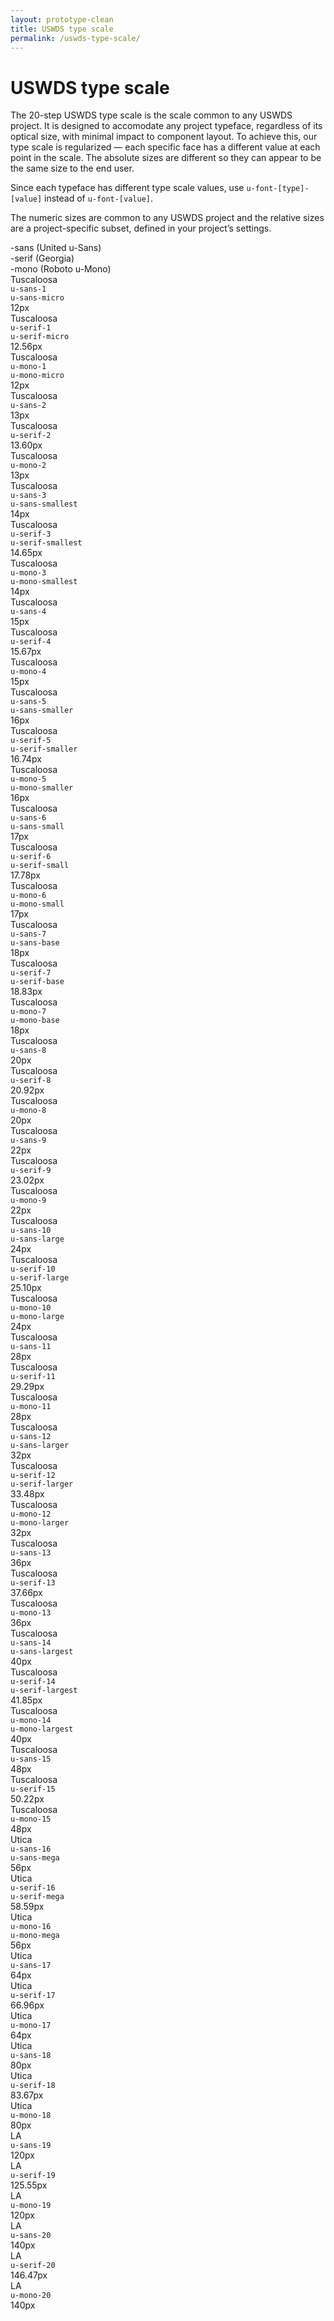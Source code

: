 ```yaml
---
layout: prototype-clean
title: USWDS type scale
permalink: /uswds-type-scale/
---
```


<div class="o-clearfix g-container-tablet-lg u-padding-top-6 u-lh-sans-1">
  <h1 class="u-fw-300 u-margin-bottom-4 u-margin-top-0">USWDS type scale</h1>
  <p class="u-lh-sans-4 u-fw-300 u-margin-bottom-2">The 20-step USWDS type scale is the scale common to any USWDS project. It is designed to accomodate any project typeface, regardless of its optical size, with minimal impact to component layout. To achieve this, our type scale is regularized — each specific face has a different value at each point in the scale. The absolute sizes are different so they can appear to be the same size to the end user.</p>
  <p class="u-lh-sans-4 u-fw-300 u-margin-bottom-2">Since each typeface has different type scale values, use <code class="txt-code">u-font-[type]-[value]</code> instead of <code class="txt-code">u-font-[value]</code>.</p>
  <p class="u-lh-sans-4 u-fw-300 u-margin-bottom-6">The numeric sizes are common to any USWDS project and the relative sizes are a project-specific subset, defined in your project’s settings.</p>
  <div class="g-row g-gap u-flex-align-center u-margin-bottom-2 u-padding-bottom-1 u-border-bottom-2px">
    <div class="g-col-4 u-fw-700 u-sans-1">-sans (United u-Sans)</div>
    <div class="g-col-4 u-fw-700 u-sans-1">-serif (Georgia)</div>
    <div class="g-col-4 u-fw-700 u-sans-1">-mono (Roboto u-Mono)</div>
  </div>
  <div class="g-row g-gap u-flex-align-center u-fw-400 u-padding-bottom-2 u-margin-bottom-2 u-border-bottom u-border-20">
    <div class="g-col-4 u-display-flex u-flex-column u-flex-justify-flex-end">
      <div class="u-sans-1 u-color-black-90">Tuscaloosa</div>
      <div class="u-mono-1 u-padding-top-2"><code class="txt-code u-mono-2">u-sans-1</code></div>
      <div class="u-mono-1 u-padding-top-2"><code class="txt-code u-mono-2 u-border u-bg-0 u-color-black-90">u-sans-micro</code></div>
      <div class="u-padding-top-105 u-mono-1 u-fw-700">12px</div>
    </div>
    <div class="g-col-4 u-display-flex u-flex-column u-flex-justify-flex-end">
      <div class="serif-1 u-color-black-90">Tuscaloosa</div>
      <div class="u-mono-1 u-padding-top-2"><code class="txt-code u-mono-2">u-serif-1</code></div>
      <div class="u-mono-1 u-padding-top-2"><code class="txt-code u-mono-2 u-border u-bg-0 u-color-black-90">u-serif-micro</code></div>
      <div class="u-padding-top-105 u-mono-1 u-fw-300">12.56px</div>
    </div>
    <div class="g-col-4 u-display-flex u-flex-column u-flex-justify-flex-end">
      <div class="u-mono-1 u-color-black-90">Tuscaloosa</div>
      <div class="u-mono-1 u-padding-top-2"><code class="txt-code u-mono-2">u-mono-1</code></div>
      <div class="u-mono-1 u-padding-top-2"><code class="txt-code u-mono-2 u-border u-bg-0 u-color-black-90">u-mono-micro</code></div>
      <div class="u-padding-top-105 u-mono-1 u-fw-300">12px</div>
    </div>
  </div>

  <div class="g-row g-gap u-flex-align-center u-fw-400 u-padding-bottom-2 u-margin-bottom-2 u-border-bottom u-border-20">
    <div class="g-col-4 u-display-flex u-flex-column u-flex-justify-flex-end">
      <div class="u-sans-2">Tuscaloosa</div>
      <div class="u-mono-1 u-padding-top-2"><code class="txt-code u-mono-2">u-sans-2</code></div>
      <div class="u-padding-top-105 u-mono-1 u-fw-700">13px</div>
    </div>
    <div class="g-col-4 u-display-flex u-flex-column u-flex-justify-flex-end">
      <div class="serif-2">Tuscaloosa</div>
      <div class="u-mono-1 u-padding-top-2"><code class="txt-code u-mono-2">u-serif-2</code></div>
      <div class="u-padding-top-105 u-mono-1 u-fw-300">13.60px</div>
    </div>
    <div class="g-col-4 u-display-flex u-flex-column u-flex-justify-flex-end">
      <div class="u-mono-2">Tuscaloosa</div>
      <div class="u-mono-1 u-padding-top-2"><code class="txt-code u-mono-2">u-mono-2</code></div>
      <div class="u-padding-top-105 u-mono-1 u-fw-300">13px</div>
    </div>
  </div>

  <div class="g-row g-gap u-flex-align-center u-fw-400 u-padding-bottom-2 u-margin-bottom-2 u-border-bottom u-border-20">
    <div class="g-col-4 u-display-flex u-flex-column u-flex-justify-flex-end">
      <div class="u-sans-3 u-color-black-90">Tuscaloosa</div>
      <div class="u-mono-1 u-padding-top-2"><code class="txt-code u-mono-2">u-sans-3</code></div>
      <div class="u-mono-1 u-padding-top-2"><code class="txt-code u-mono-2 u-border u-bg-0 u-color-black-90">u-sans-smallest</code></div>
      <div class="u-padding-top-105 u-mono-1 u-fw-700">14px</div>
    </div>
    <div class="g-col-4 u-display-flex u-flex-column u-flex-justify-flex-end">
      <div class="serif-3 u-color-black-90">Tuscaloosa</div>
      <div class="u-mono-1 u-padding-top-2"><code class="txt-code u-mono-2">u-serif-3</code></div>
      <div class="u-mono-1 u-padding-top-2"><code class="txt-code u-mono-2 u-border u-bg-0 u-color-black-90">u-serif-smallest</code></div>
      <div class="u-padding-top-105 u-mono-1 u-fw-300">14.65px</div>
    </div>
    <div class="g-col-4 u-display-flex u-flex-column u-flex-justify-flex-end">
      <div class="u-mono-3 u-color-black-90">Tuscaloosa</div>
      <div class="u-mono-1 u-padding-top-2"><code class="txt-code u-mono-2">u-mono-3</code></div>
      <div class="u-mono-1 u-padding-top-2"><code class="txt-code u-mono-2 u-border u-bg-0 u-color-black-90">u-mono-smallest</code></div>
      <div class="u-padding-top-105 u-mono-1 u-fw-300">14px</div>
    </div>
  </div>

  <div class="g-row g-gap u-flex-align-center u-fw-400 u-padding-bottom-2 u-margin-bottom-2 u-border-bottom u-border-20">
    <div class="g-col-4 u-display-flex u-flex-column u-flex-justify-flex-end">
      <div class="u-sans-4">Tuscaloosa</div>
      <div class="u-mono-1 u-padding-top-2"><code class="txt-code u-mono-2">u-sans-4</code></div>
      <div class="u-padding-top-105 u-mono-1 u-fw-700">15px</div>
    </div>
    <div class="g-col-4 u-display-flex u-flex-column u-flex-justify-flex-end">
      <div class="serif-4">Tuscaloosa</div>
      <div class="u-mono-1 u-padding-top-2"><code class="txt-code u-mono-2">u-serif-4</code></div>
      <div class="u-padding-top-105 u-mono-1 u-fw-300">15.67px</div>
    </div>
    <div class="g-col-4 u-display-flex u-flex-column u-flex-justify-flex-end">
      <div class="u-mono-4">Tuscaloosa</div>
      <div class="u-mono-1 u-padding-top-2"><code class="txt-code u-mono-2">u-mono-4</code></div>
      <div class="u-padding-top-105 u-mono-1 u-fw-300">15px</div>
    </div>
  </div>

  <div class="g-row g-gap u-flex-align-center u-fw-400 u-padding-bottom-2 u-margin-bottom-2 u-border-bottom u-border-20">
    <div class="g-col-4 u-display-flex u-flex-column u-flex-justify-flex-end">
      <div class="u-sans-5 u-color-black-90">Tuscaloosa</div>
      <div class="u-mono-1 u-padding-top-2"><code class="txt-code u-mono-2">u-sans-5</code></div>
      <div class="u-mono-1 u-padding-top-2"><code class="txt-code u-mono-2 u-border u-bg-0 u-color-black-90">u-sans-smaller</code></div>
      <div class="u-padding-top-105 u-mono-1 u-fw-700">16px</div>
    </div>
    <div class="g-col-4 u-display-flex u-flex-column u-flex-justify-flex-end">
      <div class="serif-5 u-color-black-90">Tuscaloosa</div>
      <div class="u-mono-1 u-padding-top-2"><code class="txt-code u-mono-2">u-serif-5</code></div>
      <div class="u-mono-1 u-padding-top-2"><code class="txt-code u-mono-2 u-border u-bg-0 u-color-black-90">u-serif-smaller</code></div>
      <div class="u-padding-top-105 u-mono-1 u-fw-300">16.74px</div>
    </div>
    <div class="g-col-4 u-display-flex u-flex-column u-flex-justify-flex-end">
      <div class="u-mono-5 u-color-black-90">Tuscaloosa</div>
      <div class="u-mono-1 u-padding-top-2"><code class="txt-code u-mono-2">u-mono-5</code></div>
      <div class="u-mono-1 u-padding-top-2"><code class="txt-code u-mono-2 u-border u-bg-0 u-color-black-90">u-mono-smaller</code></div>
      <div class="u-padding-top-105 u-mono-1 u-fw-300">16px</div>
    </div>
  </div>

  <div class="g-row g-gap u-flex-align-center u-fw-400 u-padding-bottom-2 u-margin-bottom-2 u-border-bottom u-border-20">
    <div class="g-col-4 u-display-flex u-flex-column u-flex-justify-flex-end">
      <div class="u-sans-6 u-color-black-90">Tuscaloosa</div>
      <div class="u-mono-1 u-padding-top-2"><code class="txt-code u-mono-2">u-sans-6</code></div>
      <div class="u-mono-1 u-padding-top-2"><code class="txt-code u-mono-2 u-border u-bg-0 u-color-black-90">u-sans-small</code></div>
      <div class="u-padding-top-105 u-mono-1 u-fw-700">17px</div>
    </div>
    <div class="g-col-4 u-display-flex u-flex-column u-flex-justify-flex-end">
      <div class="serif-6 u-color-black-90">Tuscaloosa</div>
      <div class="u-mono-1 u-padding-top-2"><code class="txt-code u-mono-2">u-serif-6</code></div>
      <div class="u-mono-1 u-padding-top-2"><code class="txt-code u-mono-2 u-border u-bg-0 u-color-black-90">u-serif-small</code></div>
      <div class="u-padding-top-105 u-mono-1 u-fw-300">17.78px</div>
    </div>
    <div class="g-col-4 u-display-flex u-flex-column u-flex-justify-flex-end">
      <div class="u-mono-6 u-color-black-90">Tuscaloosa</div>
      <div class="u-mono-1 u-padding-top-2"><code class="txt-code u-mono-2">u-mono-6</code></div>
      <div class="u-mono-1 u-padding-top-2"><code class="txt-code u-mono-2 u-border u-bg-0 u-color-black-90">u-mono-small</code></div>
      <div class="u-padding-top-105 u-mono-1 u-fw-300">17px</div>
    </div>
  </div>

  <div class="g-row g-gap u-flex-align-center u-fw-400 u-padding-bottom-2 u-margin-bottom-2 u-border-bottom u-border-20">
    <div class="g-col-4 u-display-flex u-flex-column u-flex-justify-flex-end">
      <div class="u-sans-7 u-color-black-90">Tuscaloosa</div>
      <div class="u-mono-1 u-padding-top-2"><code class="txt-code u-mono-2">u-sans-7</code></div>
      <div class="u-mono-1 u-padding-top-2"><code class="txt-code u-mono-2 u-border u-bg-0 u-color-black-90">u-sans-base</code></div>
      <div class="u-padding-top-105 u-mono-1 u-fw-700">18px</div>
    </div>
    <div class="g-col-4 u-display-flex u-flex-column u-flex-justify-flex-end">
      <div class="serif-7 u-color-black-90">Tuscaloosa</div>
      <div class="u-mono-1 u-padding-top-2"><code class="txt-code u-mono-2">u-serif-7</code></div>
      <div class="u-mono-1 u-padding-top-2"><code class="txt-code u-mono-2 u-border u-bg-0 u-color-black-90">u-serif-base</code></div>
    <div class="u-padding-top-105 u-mono-1 u-fw-300">18.83px</div>
    </div>
    <div class="g-col-4 u-display-flex u-flex-column u-flex-justify-flex-end">
      <div class="u-mono-7 u-color-black-90">Tuscaloosa</div>
      <div class="u-mono-1 u-padding-top-2"><code class="txt-code u-mono-2">u-mono-7</code></div>
      <div class="u-mono-1 u-padding-top-2"><code class="txt-code u-mono-2 u-border u-bg-0 u-color-black-90">u-mono-base</code></div>
      <div class="u-padding-top-105 u-mono-1 u-fw-300">18px</div>
    </div>
  </div>

  <div class="g-row g-gap u-flex-align-center u-fw-400 u-padding-bottom-2 u-margin-bottom-2 u-border-bottom u-border-20">
    <div class="g-col-4 u-display-flex u-flex-column u-flex-justify-flex-end">
      <div class="u-sans-8">Tuscaloosa</div>
      <div class="u-mono-1 u-padding-top-2"><code class="txt-code u-mono-2">u-sans-8</code></div>
      <div class="u-padding-top-105 u-mono-1 u-fw-700">20px</div>
    </div>
    <div class="g-col-4 u-display-flex u-flex-column u-flex-justify-flex-end">
      <div class="serif-8">Tuscaloosa</div>
      <div class="u-mono-1 u-padding-top-2"><code class="txt-code u-mono-2">u-serif-8</code></div>
      <div class="u-padding-top-105 u-mono-1 u-fw-300">20.92px</div>
    </div>
    <div class="g-col-4 u-display-flex u-flex-column u-flex-justify-flex-end">
      <div class="u-mono-8">Tuscaloosa</div>
      <div class="u-mono-1 u-padding-top-2"><code class="txt-code u-mono-2">u-mono-8</code></div>
      <div class="u-padding-top-105 u-mono-1 u-fw-300">20px</div>
    </div>
  </div>

  <div class="g-row g-gap u-flex-align-center u-fw-400 u-padding-bottom-2 u-margin-bottom-2 u-border-bottom u-border-20">
    <div class="g-col-4 u-display-flex u-flex-column u-flex-justify-flex-end">
      <div class="u-sans-9">Tuscaloosa</div>
      <div class="u-mono-1 u-padding-top-2"><code class="txt-code u-mono-2">u-sans-9</code></div>
      <div class="u-padding-top-105 u-mono-1 u-fw-700">22px</div>
    </div>
    <div class="g-col-4 u-display-flex u-flex-column u-flex-justify-flex-end">
      <div class="serif-9">Tuscaloosa</div>
      <div class="u-mono-1 u-padding-top-2"><code class="txt-code u-mono-2">u-serif-9</code></div>
      <div class="u-padding-top-105 u-mono-1 u-fw-300">23.02px</div>
    </div>
    <div class="g-col-4 u-display-flex u-flex-column u-flex-justify-flex-end">
      <div class="u-mono-9">Tuscaloosa</div>
      <div class="u-mono-1 u-padding-top-2"><code class="txt-code u-mono-2">u-mono-9</code></div>
      <div class="u-padding-top-105 u-mono-1 u-fw-300">22px</div>
    </div>
  </div>

  <div class="g-row g-gap u-flex-align-center u-fw-400 u-padding-bottom-2 u-margin-bottom-2 u-border-bottom u-border-20">
    <div class="g-col-4 u-display-flex u-flex-column u-flex-justify-flex-end">
      <div class="u-sans-10 u-color-black-90">Tuscaloosa</div>
      <div class="u-mono-1 u-padding-top-2"><code class="txt-code u-mono-2">u-sans-10</code></div>
      <div class="u-mono-1 u-padding-top-2"><code class="txt-code u-mono-2 u-border u-bg-0 u-color-black-90">u-sans-large</code></div>
    <div class="u-padding-top-105 u-mono-1 u-fw-700">24px</div>
    </div>
    <div class="g-col-4 u-display-flex u-flex-column u-flex-justify-flex-end">
      <div class="serif-10 u-color-black-90">Tuscaloosa</div>
      <div class="u-mono-1 u-padding-top-2"><code class="txt-code u-mono-2">u-serif-10</code></div>
      <div class="u-mono-1 u-padding-top-2"><code class="txt-code u-mono-2 u-border u-bg-0 u-color-black-90">u-serif-large</code></div>
      <div class="u-padding-top-105 u-mono-1 u-fw-300">25.10px</div>
    </div>
    <div class="g-col-4 u-display-flex u-flex-column u-flex-justify-flex-end">
      <div class="u-mono-10 u-color-black-90">Tuscaloosa</div>
      <div class="u-mono-1 u-padding-top-2"><code class="txt-code u-mono-2">u-mono-10</code></div>
      <div class="u-mono-1 u-padding-top-2"><code class="txt-code u-mono-2 u-border u-bg-0 u-color-black-90">u-mono-large</code></div>
      <div class="u-padding-top-105 u-mono-1 u-fw-300">24px</div>
    </div>
  </div>

  <div class="g-row g-gap u-flex-align-center u-fw-400 u-padding-bottom-2 u-margin-bottom-2 u-border-bottom u-border-20">
    <div class="g-col-4 u-display-flex u-flex-column u-flex-justify-flex-end">
      <div class="u-sans-11">Tuscaloosa</div>
      <div class="u-mono-1 u-padding-top-2"><code class="txt-code u-mono-2">u-sans-11</code></div>
      <div class="u-padding-top-105 u-mono-1 u-fw-700">28px</div>
    </div>
    <div class="g-col-4 u-display-flex u-flex-column u-flex-justify-flex-end">
      <div class="serif-11">Tuscaloosa</div>
      <div class="u-mono-1 u-padding-top-2"><code class="txt-code u-mono-2">u-serif-11</code></div>
      <div class="u-padding-top-105 u-mono-1 u-fw-300">29.29px</div>
    </div>
    <div class="g-col-4 u-display-flex u-flex-column u-flex-justify-flex-end">
      <div class="u-mono-11">Tuscaloosa</div>
      <div class="u-mono-1 u-padding-top-2"><code class="txt-code u-mono-2">u-mono-11</code></div>
      <div class="u-padding-top-105 u-mono-1 u-fw-300">28px</div>
    </div>
  </div>

  <div class="g-row g-gap u-flex-align-center u-fw-400 u-padding-bottom-2 u-margin-bottom-2 u-border-bottom u-border-20">
    <div class="g-col-4 u-display-flex u-flex-column u-flex-justify-flex-end">
      <div class="u-sans-12 u-color-black-90">Tuscaloosa</div>
      <div class="u-mono-1 u-padding-top-2"><code class="txt-code u-mono-2">u-sans-12</code></div>
      <div class="u-mono-1 u-padding-top-2"><code class="txt-code u-mono-2 u-border u-bg-0 u-color-black-90">u-sans-larger</code></div>
      <div class="u-padding-top-105 u-mono-1 u-fw-700">32px</div>
    </div>
    <div class="g-col-4 u-display-flex u-flex-column u-flex-justify-flex-end">
      <div class="serif-12 u-color-black-90">Tuscaloosa</div>
      <div class="u-mono-1 u-padding-top-2"><code class="txt-code u-mono-2">u-serif-12</code></div>
      <div class="u-mono-1 u-padding-top-2"><code class="txt-code u-mono-2 u-border u-bg-0 u-color-black-90">u-serif-larger</code></div>
      <div class="u-padding-top-105 u-mono-1 u-fw-300">33.48px</div>
    </div>
    <div class="g-col-4 u-display-flex u-flex-column u-flex-justify-flex-end">
      <div class="u-mono-12 u-color-black-90">Tuscaloosa</div>
      <div class="u-mono-1 u-padding-top-2"><code class="txt-code u-mono-2">u-mono-12</code></div>
      <div class="u-mono-1 u-padding-top-2"><code class="txt-code u-mono-2 u-border u-bg-0 u-color-black-90">u-mono-larger</code></div>
      <div class="u-padding-top-105 u-mono-1 u-fw-300">32px</div>
    </div>
  </div>

  <div class="g-row g-gap u-flex-align-center u-fw-400 u-padding-bottom-2 u-margin-bottom-2 u-border-bottom u-border-20">
    <div class="g-col-4 u-display-flex u-flex-column u-flex-justify-flex-end">
      <div class="u-sans-13">Tuscaloosa</div>
      <div class="u-mono-1 u-padding-top-2"><code class="txt-code u-mono-2">u-sans-13</code></div>
      <div class="u-padding-top-105 u-mono-1 u-fw-700">36px</div>
    </div>
    <div class="g-col-4 u-display-flex u-flex-column u-flex-justify-flex-end">
      <div class="serif-13">Tuscaloosa</div>
      <div class="u-mono-1 u-padding-top-2"><code class="txt-code u-mono-2">u-serif-13</code></div>
      <div class="u-padding-top-105 u-mono-1 u-fw-300">37.66px</div>
    </div>
    <div class="g-col-4 u-display-flex u-flex-column u-flex-justify-flex-end">
      <div class="u-mono-13">Tuscaloosa</div>
      <div class="u-mono-1 u-padding-top-2"><code class="txt-code u-mono-2">u-mono-13</code></div>
      <div class="u-padding-top-105 u-mono-1 u-fw-300">36px</div>
    </div>
  </div>

  <div class="g-row g-gap u-flex-align-center u-fw-400 u-padding-bottom-2 u-margin-bottom-2 u-border-bottom u-border-20">
    <div class="g-col-4 u-display-flex u-flex-column u-flex-justify-flex-end">
      <div class="u-sans-14 u-color-black-90">Tuscaloosa</div>
      <div class="u-mono-1 u-padding-top-2"><code class="txt-code u-mono-2">u-sans-14</code></div>
      <div class="u-mono-1 u-padding-top-2"><code class="txt-code u-mono-2 u-border u-bg-0 u-color-black-90">u-sans-largest</code></div>
    <div class="u-padding-top-105 u-mono-1 u-fw-700">40px</div>
    </div>
    <div class="g-col-4 u-display-flex u-flex-column u-flex-justify-flex-end">
      <div class="serif-14 u-color-black-90">Tuscaloosa</div>
      <div class="u-mono-1 u-padding-top-2"><code class="txt-code u-mono-2">u-serif-14</code></div>
      <div class="u-mono-1 u-padding-top-2"><code class="txt-code u-mono-2 u-border u-bg-0 u-color-black-90">u-serif-largest</code></div>
      <div class="u-padding-top-105 u-mono-1 u-fw-300">41.85px</div>
    </div>
    <div class="g-col-4 u-display-flex u-flex-column u-flex-justify-flex-end">
      <div class="u-mono-14 u-color-black-90">Tuscaloosa</div>
      <div class="u-mono-1 u-padding-top-2"><code class="txt-code u-mono-2">u-mono-14</code></div>
      <div class="u-mono-1 u-padding-top-2"><code class="txt-code u-mono-2 u-border u-bg-0 u-color-black-90">u-mono-largest</code></div>
      <div class="u-padding-top-105 u-mono-1 u-fw-300">40px</div>
    </div>
  </div>

  <div class="g-row g-gap u-flex-align-center u-fw-400 u-padding-bottom-2 u-margin-bottom-2 u-border-bottom u-border-20">
    <div class="g-col-4 u-display-flex u-flex-column u-flex-justify-flex-end">
      <div class="u-sans-15">Tuscaloosa</div>
      <div class="u-mono-1 u-padding-top-2"><code class="txt-code u-mono-2">u-sans-15</code></div>
      <div class="u-padding-top-105 u-mono-1 u-fw-700">48px</div>
    </div>
    <div class="g-col-4 u-display-flex u-flex-column u-flex-justify-flex-end">
      <div class="serif-15">Tuscaloosa</div>
      <div class="u-mono-1 u-padding-top-2"><code class="txt-code u-mono-2">u-serif-15</code></div>
      <div class="u-padding-top-105 u-mono-1 u-fw-300">50.22px</div>
    </div>
    <div class="g-col-4 u-display-flex u-flex-column u-flex-justify-flex-end">
      <div class="u-mono-15">Tuscaloosa</div>
      <div class="u-mono-1 u-padding-top-2"><code class="txt-code u-mono-2">u-mono-15</code></div>
      <div class="u-padding-top-105 u-mono-1 u-fw-300">48px</div>
    </div>
  </div>

  <div class="g-row g-gap u-flex-align-center u-fw-400 u-padding-bottom-2 u-margin-bottom-2 u-border-bottom u-border-20">
    <div class="g-col-4 u-display-flex u-flex-column u-flex-justify-flex-end">
      <div class="u-sans-16">Utica</div>
      <div class="u-mono-1 u-padding-top-2"><code class="txt-code u-mono-2">u-sans-16</code></div>
      <div class="u-mono-1 u-padding-top-2"><code class="txt-code u-mono-2 u-border u-bg-0">u-sans-mega</code></div>
      <div class="u-padding-top-105 u-mono-1 u-fw-700">56px</div>
    </div>
    <div class="g-col-4 u-display-flex u-flex-column u-flex-justify-flex-end">
      <div class="serif-16">Utica</div>
      <div class="u-mono-1 u-padding-top-2"><code class="txt-code u-mono-2">u-serif-16</code></div>
      <div class="u-mono-1 u-padding-top-2"><code class="txt-code u-mono-2 u-border u-bg-0">u-serif-mega</code></div>
    <div class="u-padding-top-105 u-mono-1 u-fw-300">58.59px</div>
    </div>
    <div class="g-col-4 u-display-flex u-flex-column u-flex-justify-flex-end">
      <div class="u-mono-16">Utica</div>
      <div class="u-mono-1 u-padding-top-2"><code class="txt-code u-mono-2">u-mono-16</code></div>
      <div class="u-mono-1 u-padding-top-2"><code class="txt-code u-mono-2 u-border u-bg-0">u-mono-mega</code></div>
    <div class="u-padding-top-105 u-mono-1 u-fw-300">56px</div>
    </div>
  </div>

  <div class="g-row g-gap u-flex-align-center u-fw-400 u-padding-bottom-2 u-margin-bottom-2 u-border-bottom u-border-20">
    <div class="g-col-4 u-display-flex u-flex-column u-flex-justify-flex-end">
      <div class="u-sans-17">Utica</div>
      <div class="u-mono-1 u-padding-top-2"><code class="txt-code u-mono-2">u-sans-17</code></div>
      <div class="u-padding-top-105 u-mono-1 u-fw-700">64px</div>
    </div>
    <div class="g-col-4 u-display-flex u-flex-column u-flex-justify-flex-end">
      <div class="serif-17">Utica</div>
      <div class="u-mono-1 u-padding-top-2"><code class="txt-code u-mono-2">u-serif-17</code></div>
      <div class="u-padding-top-105 u-mono-1 u-fw-300">66.96px</div>
    </div>
    <div class="g-col-4 u-display-flex u-flex-column u-flex-justify-flex-end">
      <div class="u-mono-17">Utica</div>
      <div class="u-mono-1 u-padding-top-2"><code class="txt-code u-mono-2">u-mono-17</code></div>
      <div class="u-padding-top-105 u-mono-1 u-fw-300">64px</div>
    </div>
  </div>

  <div class="g-row g-gap u-flex-align-center u-fw-400 u-padding-bottom-2 u-margin-bottom-2 u-border-bottom u-border-20">
    <div class="g-col-4 u-display-flex u-flex-column u-flex-justify-flex-end">
      <div class="u-sans-18">Utica</div>
      <div class="u-mono-1 u-padding-top-2"><code class="txt-code u-mono-2">u-sans-18</code></div>
      <div class="u-padding-top-105 u-mono-1 u-fw-700">80px</div>
    </div>
    <div class="g-col-4 u-display-flex u-flex-column u-flex-justify-flex-end">
      <div class="serif-18">Utica</div>
      <div class="u-mono-1 u-padding-top-2"><code class="txt-code u-mono-2">u-serif-18</code></div>
      <div class="u-padding-top-105 u-mono-1 u-fw-300">83.67px</div>
    </div>
    <div class="g-col-4 u-display-flex u-flex-column u-flex-justify-flex-end">
      <div class="u-mono-18">Utica</div>
      <div class="u-mono-1 u-padding-top-2"><code class="txt-code u-mono-2">u-mono-18</code></div>
      <div class="u-padding-top-105 u-mono-1 u-fw-300">80px</div>
    </div>
  </div>

  <div class="g-row g-gap u-fw-400 u-padding-bottom-2 u-margin-bottom-2 u-border-bottom u-border-20">
    <div class="g-col-4 u-display-flex u-flex-column u-flex-justify-flex-end">
      <div class="u-sans-19">LA</div>
      <div class="u-mono-1 u-padding-top-2"><code class="txt-code u-mono-2">u-sans-19</code></div>
      <div class="u-padding-top-105 u-mono-1 u-fw-700">120px</div>
    </div>
    <div class="g-col-4 u-display-flex u-flex-column u-flex-justify-flex-end">
      <div class="serif-19">LA</div>
      <div class="u-mono-1 u-padding-top-2"><code class="txt-code u-mono-2">u-serif-19</code></div>
      <div class="u-padding-top-105 u-mono-1 u-fw-300">125.55px</div>
    </div>
    <div class="g-col-4 u-display-flex u-flex-column u-flex-justify-flex-end">
      <div class="u-mono-19">LA</div>
      <div class="u-mono-1 u-padding-top-2"><code class="txt-code u-mono-2">u-mono-19</code></div>
      <div class="u-padding-top-105 u-mono-1 u-fw-300">120px</div>
    </div>
  </div>

  <div class="g-row g-gap u-fw-400 u-padding-bottom-2 u-margin-bottom-2 u-border-bottom u-border-20">
    <div class="g-col-4 u-display-flex u-flex-column u-flex-justify-flex-end">
      <div class="u-sans-20">LA</div>
      <div class="u-mono-1 u-padding-top-2"><code class="txt-code u-mono-2">u-sans-20</code></div>
      <div class="u-padding-top-105 u-mono-1 u-fw-700">140px</div>
    </div>
    <div class="g-col-4 u-display-flex u-flex-column u-flex-justify-flex-end">
      <div class="serif-20">LA</div>
      <div class="u-mono-1 u-padding-top-2"><code class="txt-code u-mono-2">u-serif-20</code></div>
      <div class="u-padding-top-105 u-mono-1 u-fw-300">146.47px</div>
    </div>
    <div class="g-col-4 u-display-flex u-flex-column u-flex-justify-flex-end">
      <div class="u-mono-20">LA</div>
      <div class="u-mono-1 u-padding-top-2"><code class="txt-code u-mono-2">u-mono-20</code></div>
      <div class="u-padding-top-105 u-mono-1 u-fw-300">140px</div>
    </div>
  </div>



</div>
